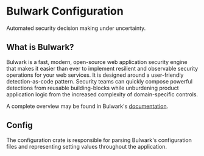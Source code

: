 # Bulwark Configuration

Automated security decision making under uncertainty.

## What is Bulwark?

Bulwark is a fast, modern, open-source web application security engine that makes it easier than ever to implement
resilient and observable security operations for your web services. It is designed around a user-friendly
detection-as-code pattern. Security teams can quickly compose powerful detections from reusable building-blocks
while unburdening product application logic from the increased complexity of domain-specific controls.

A complete overview may be found in Bulwark's [documentation](https://docs.bulwark.security/).

## Config

The configuration crate is responsible for parsing Bulwark's configuration files and representing setting values
throughout the application.
